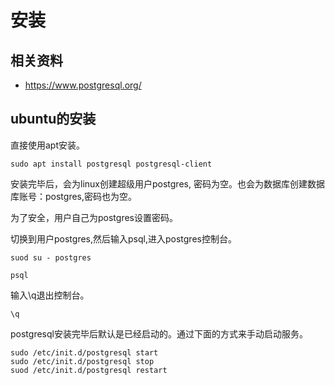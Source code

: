 # 安装
## 相关资料
+ <https://www.postgresql.org/>
## ubuntu的安装
直接使用apt安装。
```
sudo apt install postgresql postgresql-client
```
安装完毕后，会为linux创建超级用户postgres, 密码为空。也会为数据库创建数据库账号：postgres,密码也为空。

为了安全，用户自己为postgres设置密码。


切换到用户postgres,然后输入psql,进入postgres控制台。



```
suod su - postgres

psql
```
输入\q退出控制台。

```
\q
```

postgresql安装完毕后默认是已经启动的。通过下面的方式来手动启动服务。

```
sudo /etc/init.d/postgresql start
sudo /etc/init.d/postgresql stop
suod /etc/init.d/postgresql restart
```